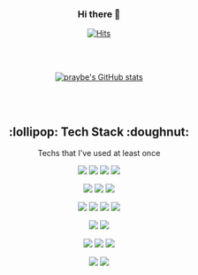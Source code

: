<div align="center">
  <h3> Hi there 👋 </h3>

<!-- 참고 사이트: https://hits.seeyoufarm.com/ -->
[![Hits](https://hits.seeyoufarm.com/api/count/incr/badge.svg?url=https%3A%2F%2Fgithub.com%2Fpraybe%2Fpraybe.git&count_bg=%23F180DA&title_bg=%23969494&icon=github.svg&icon_color=%23E7E7E7&title=hits&edge_flat=false)](https://hits.seeyoufarm.com)
  
  </div> </br></br>
  

<div align="center"> 
  <!-- 참고 주소: https://github.com/anuraghazra/github-readme-stats -->
  
[![praybe's GitHub stats](https://github-readme-stats.vercel.app/api?username=praybe&count_private=true&show_icons=true&theme=radical)](https://github.com/praybe/github-readme-stats)
</div> </br></br>


<div align="center"> 
  <h2> :lollipop: Tech Stack :doughnut: </h2> 
  <p> Techs that I've used at least once </p>

<!-- img src="https://img.shields.io/badge/쓰고자하는_텍스트-컬러코드?style=flat-square&logo=simpleicons에서_아이콘이름&logoColor=white"  -->
<!-- 참고 사이트: https://simpleicons.org/?q=aws -->
<img src="https://img.shields.io/badge/Java-007396?style=flat-square&logo=Java&logoColor=white"/></a>
<img src="https://img.shields.io/badge/Spring-6DB33F?style=flat-square&logo=Spring&logoColor=white"/></a>
<img src="https://img.shields.io/badge/Spring Boot-6DB33F?style=flat-square&logo=Spring Boot&logoColor=white"/></a>
<img src="https://img.shields.io/badge/Spring Security-6DB33F?style=flat-square&logo=Spring Security&logoColor=white"/></a>

<img src="https://img.shields.io/badge/CSS3-1572B6?style=flat-square&logo=CSS3&logoColor=white"/></a>
<img src="https://img.shields.io/badge/HTML5-E34F26?style=flat-square&logo=HTML5&logoColor=white"/></a>
<img src="https://img.shields.io/badge/Bootstrap-7952B3?style=flat-square&logo=Bootstrap&logoColor=white"/></a>

<img src="https://img.shields.io/badge/JavaScript-FFC801?style=flat-square&logo=JavaScript&logoColor=white"/></a>
<img src="https://img.shields.io/badge/JSON-000000?style=flat-square&logo=JSON&logoColor=white"/></a>
<img src="https://img.shields.io/badge/React-61DAFB?style=flat-square&logo=React&logoColor=white"/></a>
<img src="https://img.shields.io/badge/Node.js-339933?style=flat-square&logo=Node.js&logoColor=white"/></a>

<img src="https://img.shields.io/badge/MySQL-4479A1?style=flat-square&logo=MySQL&logoColor=white"/></a>
<img src="https://img.shields.io/badge/Oracle-F80000?style=flat-square&logo=Oracle&logoColor=white"/></a>

<img src="https://img.shields.io/badge/Android Studio-3DDC84?style=flat-square&logo=Android Studio&logoColor=white"/></a>
<img src="https://img.shields.io/badge/Gradle-02303A?style=flat-square&logo=Gradle&logoColor=white"/></a>
<img src="https://img.shields.io/badge/Android-3DDC84?style=flat-square&logo=Android&logoColor=white"/></a>

<img src="https://img.shields.io/badge/AWS-663399?style=flat-square&logo=Amazon AWS&logoColor=white"/></a>
<img src="https://img.shields.io/badge/Python-3766AB?style=flat-square&logo=Python&logoColor=white"/></a>


</div> </br></br>


<!-- 데일리코딩시간 적용: https://fernando.kr/develop/2020-05-02-github-gist-posting/ -->




<!--
**praybe/praybe** is a ✨ _special_ ✨ repository because its `README.md` (this file) appears on your GitHub profile.

Here are some ideas to get you started:

- 🔭 I’m currently working on ...
- 🌱 I’m currently learning ...
- 👯 I’m looking to collaborate on ...
- 🤔 I’m looking for help with ...
- 💬 Ask me about ...
- 📫 How to reach me: ...
- 😄 Pronouns: ...
- ⚡ Fun fact: ...
-->
